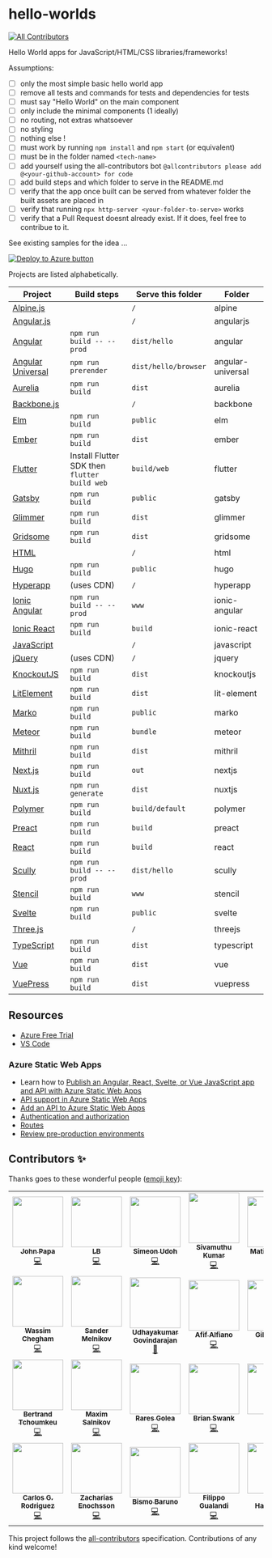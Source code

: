 # hello-worlds

<!-- ALL-CONTRIBUTORS-BADGE:START - Do not remove or modify this section -->
[![All Contributors](https://img.shields.io/badge/all_contributors-27-blue.svg?style=flat-square)](#contributors)
<!-- ALL-CONTRIBUTORS-BADGE:END -->

Hello World apps for JavaScript/HTML/CSS libraries/frameworks!

Assumptions:

- [ ] only the most simple basic hello world app
- [ ] remove all tests and commands for tests and dependencies for tests
- [ ] must say "Hello World" on the main component
- [ ] only include the minimal components (1 ideally)
- [ ] no routing, not extras whatsoever
- [ ] no styling
- [ ] nothing else !
- [ ] must work by running `npm install` and `npm start` (or equivalent)
- [ ] must be in the folder named `<tech-name>`
- [ ] add yourself using the all-contributors bot `@allcontributors please add @<your-github-account> for code`
- [ ] add build steps and which folder to serve in the README.md
- [ ] verify that the app once built can be served from whatever folder the built assets are placed in
- [ ] verify that running `npx http-server <your-folder-to-serve>` works
- [ ] verify that a Pull Request doesnt already exist. If it does, feel free to contribue to it.

See existing samples for the idea ...

[![Deploy to Azure button](https://aka.ms/deploytoazurebutton)](https://portal.azure.com/?feature.customportal=false&WT.mc_id=build2020_swa-github-jopapa#create/Microsoft.StaticApp)

Projects are listed alphabetically.

| Project                                                            | Build steps                                   | Serve this folder    | Folder            |
| ------------------------------------------------------------------ | --------------------------------------------- | -------------------- | ----------------- |
| [Alpine.js](https://github.com/alpinejs/alpine/)                   |                                               | `/`                  | alpine            |
| [Angular.js](https://angularjs.org/)                               |                                               | `/`                  | angularjs         |
| [Angular](https://angular.io/)                                     | `npm run build -- --prod`                     | `dist/hello`         | angular           |
| [Angular Universal](https://angular.io/guide/universal)            | `npm run prerender`                           | `dist/hello/browser` | angular-universal |
| [Aurelia](https://aurelia.io/)                                     | `npm run build`                               | `dist`               | aurelia           |
| [Backbone.js](https://backbonejs.org/)                             |                                               | `/`                  | backbone          |
| [Elm](https://elm-lang.org/)                                       | `npm run build`                               | `public`             | elm               |
| [Ember](https://emberjs.com/)                                      | `npm run build`                               | `dist`               | ember             |
| [Flutter](https://flutter.dev/)                                    | Install Flutter SDK then `flutter build web`  | `build/web`          | flutter           |
| [Gatsby](https://www.gatsbyjs.org/)                                | `npm run build`                               | `public`             | gatsby            |
| [Glimmer](https://glimmerjs.com/)                                  | `npm run build`                               | `dist`               | glimmer           |
| [Gridsome](https://gridsome.org/)                                  | `npm run build`                               | `dist`               | gridsome          |
| [HTML](https://developer.mozilla.org/docs/Web/HTML)                |                                               | `/`                  | html              |
| [Hugo](https://gohugo.io/)                                         | `npm run build`                               | `public`             | hugo              |
| [Hyperapp](https://hyperapp.dev/)                                  | (uses CDN)                                    | `/`                  | hyperapp          |
| [Ionic Angular](https://ionicframework.com/docs/angular/overview)  | `npm run build -- --prod`                     | `www`                | ionic-angular     |
| [Ionic React](https://ionicframework.com/docs/react)               | `npm run build`                               | `build`              | ionic-react       |
| [JavaScript](https://developer.mozilla.org/docs/Web/javascript)    |                                               | `/`                  | javascript        |
| [jQuery](https://jquery.com/)                                      | (uses CDN)                                    | `/`                  | jquery            |
| [KnockoutJS](https://knockoutjs.com/)                              | `npm run build`                               | `dist`               | knockoutjs        |
| [LitElement](https://lit-element.polymer-project.org/)             | `npm run build`                               | `dist`               | lit-element       |
| [Marko](https://markojs.com/)                                      | `npm run build`                               | `public`             | marko             |
| [Meteor](https://www.meteor.com/)                                  | `npm run build`                               | `bundle`             | meteor            |
| [Mithril](https://mithril.js.org/)                                 | `npm run build`                               | `dist`               | mithril           |
| [Next.js](https://nextjs.org/)                                     | `npm run build`                               | `out`                | nextjs            |
| [Nuxt.js](https://nuxtjs.org/)                                     | `npm run generate`                            | `dist`               | nuxtjs            |
| [Polymer](https://www.polymer-project.org/)                        | `npm run build`                               | `build/default`      | polymer           |
| [Preact](https://preactjs.com/)                                    | `npm run build`                               | `build`              | preact            |
| [React](https://reactjs.org/)                                      | `npm run build`                               | `build`              | react             |
| [Scully](https://github.com/scullyio/scully)                       | `npm run build -- --prod`                     | `dist/hello`         | scully            |
| [Stencil](https://stenciljs.com/)                                  | `npm run build`                               | `www`                | stencil           |
| [Svelte](https://svelte.dev/)                                      | `npm run build`                               | `public`             | svelte            |
| [Three.js](https://threejs.org/)                                   |                                               | `/`                  | threejs           |
| [TypeScript](https://www.typescriptlang.org/)                      | `npm run build`                               | `dist`               | typescript        |
| [Vue](http://vuejs.com/)                                           | `npm run build`                               | `dist`               | vue               |
| [VuePress](https://vuepress.vuejs.org/)                            | `npm run build`                               | `dist`               | vuepress          |

## Resources

- [Azure Free Trial](https://azure.microsoft.com/en-us/free/?wt.mc_id=helloworlds-github-jopapa)
- [VS Code](https://code.visualstudio.com?wt.mc_id=helloworlds-github-jopapa)

### Azure Static Web Apps

- Learn how to [Publish an Angular, React, Svelte, or Vue JavaScript app and API with Azure Static Web Apps](https://docs.microsoft.com/learn/modules/publish-app-service-static-web-app-api?wt.mc_id=hello_worlds-github-jopapa)
- [API support in Azure Static Web Apps](https://docs.microsoft.com/azure/static-web-apps/apis?wt.mc_id=hello_worlds-github-jopapa)
- [Add an API to Azure Static Web Apps](https://docs.microsoft.com/azure/static-web-apps/add-api?wt.mc_id=hello_worlds-github-jopapa)
- [Authentication and authorization](https://docs.microsoft.com/azure/static-web-apps/authentication-authorization?wt.mc_id=hello_worlds-github-jopapa)
- [Routes](https://docs.microsoft.com/azure/static-web-apps/routes?wt.mc_id=hello_worlds-github-jopapa)
- [Review pre-production environments](https://docs.microsoft.com/azure/static-web-apps/review-publish-pull-requests?wt.mc_id=hello_worlds-github-jopapa)

## Contributors ✨

Thanks goes to these wonderful people ([emoji key](https://allcontributors.org/docs/en/emoji-key)):

<!-- ALL-CONTRIBUTORS-LIST:START - Do not remove or modify this section -->
<!-- prettier-ignore-start -->
<!-- markdownlint-disable -->
<table>
  <tr>
    <td align="center"><a href="http://johnpapa.net"><img src="https://avatars2.githubusercontent.com/u/1202528?v=4" width="100px;" alt=""/><br /><sub><b>John Papa</b></sub></a><br /><a href="https://github.com/johnpapa/hello-worlds/commits?author=johnpapa" title="Code">💻</a></td>
    <td align="center"><a href="https://github.com/laurieontech"><img src="https://avatars3.githubusercontent.com/u/15000607?v=4" width="100px;" alt=""/><br /><sub><b>LB</b></sub></a><br /><a href="https://github.com/johnpapa/hello-worlds/commits?author=laurieontech" title="Code">💻</a></td>
    <td align="center"><a href="https://simicode.me"><img src="https://avatars1.githubusercontent.com/u/25581792?v=4" width="100px;" alt=""/><br /><sub><b>Simeon Udoh</b></sub></a><br /><a href="https://github.com/johnpapa/hello-worlds/commits?author=simeon4real" title="Code">💻</a></td>
    <td align="center"><a href="https://twitter.com/ksivamuthu"><img src="https://avatars0.githubusercontent.com/u/4029525?v=4" width="100px;" alt=""/><br /><sub><b>Sivamuthu Kumar</b></sub></a><br /><a href="https://github.com/johnpapa/hello-worlds/commits?author=ksivamuthu" title="Code">💻</a></td>
    <td align="center"><a href="https://github.com/matiaskm"><img src="https://avatars3.githubusercontent.com/u/18614906?v=4" width="100px;" alt=""/><br /><sub><b>Matias Kohan</b></sub></a><br /><a href="https://github.com/johnpapa/hello-worlds/commits?author=matiaskm" title="Code">💻</a></td>
    <td align="center"><a href="https://github.com/Duraimurugan"><img src="https://avatars3.githubusercontent.com/u/7348388?v=4" width="100px;" alt=""/><br /><sub><b>Duraimurugan</b></sub></a><br /><a href="https://github.com/johnpapa/hello-worlds/commits?author=Duraimurugan" title="Code">💻</a></td>
    <td align="center"><a href="https://twitter.com/sinedied"><img src="https://avatars0.githubusercontent.com/u/593151?v=4" width="100px;" alt=""/><br /><sub><b>Yohan Lasorsa</b></sub></a><br /><a href="https://github.com/johnpapa/hello-worlds/commits?author=sinedied" title="Code">💻</a></td>
  </tr>
  <tr>
    <td align="center"><a href="https://wassim.dev"><img src="https://avatars2.githubusercontent.com/u/1699357?v=4" width="100px;" alt=""/><br /><sub><b>Wassim Chegham</b></sub></a><br /><a href="https://github.com/johnpapa/hello-worlds/commits?author=manekinekko" title="Code">💻</a></td>
    <td align="center"><a href="https://github.com/sandydoo"><img src="https://avatars3.githubusercontent.com/u/7572407?v=4" width="100px;" alt=""/><br /><sub><b>Sander Melnikov</b></sub></a><br /><a href="https://github.com/johnpapa/hello-worlds/commits?author=sandydoo" title="Code">💻</a></td>
    <td align="center"><a href="https://angularhive.com"><img src="https://avatars0.githubusercontent.com/u/29446574?v=4" width="100px;" alt=""/><br /><sub><b>Udhayakumar Govindarajan</b></sub></a><br /><a href="https://github.com/johnpapa/hello-worlds/commits?author=askudhay" title="Documentation">📖</a></td>
    <td align="center"><a href="https://behance.net/afifalfiano"><img src="https://avatars1.githubusercontent.com/u/47497276?v=4" width="100px;" alt=""/><br /><sub><b>Afif Alfiano</b></sub></a><br /><a href="https://github.com/johnpapa/hello-worlds/commits?author=afifalfiano" title="Code">💻</a></td>
    <td align="center"><a href="http://gilcreque.com"><img src="https://avatars2.githubusercontent.com/u/243234?v=4" width="100px;" alt=""/><br /><sub><b>Gil Creque</b></sub></a><br /><a href="https://github.com/johnpapa/hello-worlds/commits?author=gilcreque" title="Code">💻</a></td>
    <td align="center"><a href="https://github.com/afflexux"><img src="https://avatars0.githubusercontent.com/u/35804265?v=4" width="100px;" alt=""/><br /><sub><b>afflexux</b></sub></a><br /><a href="https://github.com/johnpapa/hello-worlds/commits?author=afflexux" title="Code">💻</a></td>
    <td align="center"><a href="https://github.com/apps/allcontributors"><img src="https://avatars0.githubusercontent.com/in/23186?v=4" width="100px;" alt=""/><br /><sub><b>allcontributors[bot]</b></sub></a><br /><a href="https://github.com/johnpapa/hello-worlds/commits?author=allcontributors[bot]" title="Documentation">📖</a></td>
  </tr>
  <tr>
    <td align="center"><a href="https://github.com/btchoum"><img src="https://avatars0.githubusercontent.com/u/9422996?v=4" width="100px;" alt=""/><br /><sub><b>Bertrand Tchoumkeu</b></sub></a><br /><a href="https://github.com/johnpapa/hello-worlds/commits?author=btchoum" title="Code">💻</a></td>
    <td align="center"><a href="https://medium.com/@webmaxru"><img src="https://avatars1.githubusercontent.com/u/1560278?v=4" width="100px;" alt=""/><br /><sub><b>Maxim Salnikov</b></sub></a><br /><a href="https://github.com/johnpapa/hello-worlds/commits?author=webmaxru" title="Code">💻</a></td>
    <td align="center"><a href="https://github.com/rgolea"><img src="https://avatars0.githubusercontent.com/u/8843202?v=4" width="100px;" alt=""/><br /><sub><b>Rares Golea</b></sub></a><br /><a href="https://github.com/johnpapa/hello-worlds/commits?author=rgolea" title="Code">💻</a></td>
    <td align="center"><a href="https://swank.dev/"><img src="https://avatars0.githubusercontent.com/u/18602728?v=4" width="100px;" alt=""/><br /><sub><b>Brian Swank</b></sub></a><br /><a href="https://github.com/johnpapa/hello-worlds/commits?author=bswank" title="Code">💻</a></td>
    <td align="center"><a href="https://codewithhugo.com"><img src="https://avatars1.githubusercontent.com/u/6459679?v=4" width="100px;" alt=""/><br /><sub><b>Hugo</b></sub></a><br /><a href="https://github.com/johnpapa/hello-worlds/commits?author=hugodf" title="Code">💻</a></td>
    <td align="center"><a href="https://noelmace.com"><img src="https://avatars3.githubusercontent.com/u/7578400?v=4" width="100px;" alt=""/><br /><sub><b>Noël Macé</b></sub></a><br /><a href="https://github.com/johnpapa/hello-worlds/commits?author=noelmace" title="Code">💻</a></td>
    <td align="center"><a href="https://github.com/wolfhoundjesse"><img src="https://avatars1.githubusercontent.com/u/13468509?v=4" width="100px;" alt=""/><br /><sub><b>Jesse M. Holmes</b></sub></a><br /><a href="https://github.com/johnpapa/hello-worlds/commits?author=wolfhoundjesse" title="Code">💻</a></td>
  </tr>
  <tr>
    <td align="center"><a href="https://github.com/carlosroec"><img src="https://avatars0.githubusercontent.com/u/1981518?v=4" width="100px;" alt=""/><br /><sub><b>Carlos G. Rodriguez</b></sub></a><br /><a href="https://github.com/johnpapa/hello-worlds/commits?author=carlosroec" title="Code">💻</a></td>
    <td align="center"><a href="http://zaceno.github.io"><img src="https://avatars3.githubusercontent.com/u/2061445?v=4" width="100px;" alt=""/><br /><sub><b>Zacharias Enochsson</b></sub></a><br /><a href="https://github.com/johnpapa/hello-worlds/commits?author=zaceno" title="Code">💻</a></td>
    <td align="center"><a href="https://moemoe89.github.io"><img src="https://avatars0.githubusercontent.com/u/7221739?v=4" width="100px;" alt=""/><br /><sub><b>Bismo Baruno</b></sub></a><br /><a href="https://github.com/johnpapa/hello-worlds/commits?author=moemoe89" title="Code">💻</a></td>
    <td align="center"><a href="https://github.com/Filini"><img src="https://avatars1.githubusercontent.com/u/10072578?v=4" width="100px;" alt=""/><br /><sub><b>Filippo Gualandi</b></sub></a><br /><a href="https://github.com/johnpapa/hello-worlds/commits?author=Filini" title="Code">💻</a></td>
    <td align="center"><a href="https://twitter.com/mhartington"><img src="https://avatars3.githubusercontent.com/u/2835826?v=4" width="100px;" alt=""/><br /><sub><b>Mike Hartington</b></sub></a><br /><a href="https://github.com/johnpapa/hello-worlds/commits?author=mhartington" title="Code">💻</a></td>
    <td align="center"><a href="https://github.com/aelgasser"><img src="https://avatars2.githubusercontent.com/u/3692722?v=4" width="100px;" alt=""/><br /><sub><b>aelgasser</b></sub></a><br /><a href="https://github.com/johnpapa/hello-worlds/commits?author=aelgasser" title="Code">💻</a></td>
  </tr>
</table>

<!-- markdownlint-enable -->
<!-- prettier-ignore-end -->
<!-- ALL-CONTRIBUTORS-LIST:END -->

This project follows the [all-contributors](https://github.com/all-contributors/all-contributors) specification. Contributions of any kind welcome!
